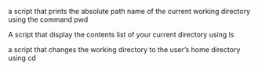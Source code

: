 a script that prints the absolute path name of the current working directory using the command pwd

A script that display the contents list of your current directory using ls

a script that changes the working directory to the user’s home directory using cd
